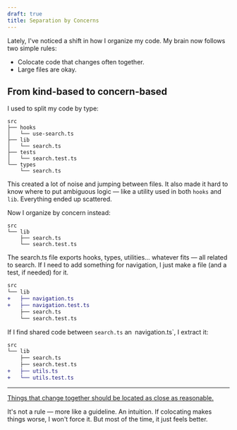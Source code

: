 ```yaml
---
draft: true
title: Separation by Concerns
---
```


Lately, I've noticed a shift in how I organize my code. My brain now follows two simple rules:

- Colocate code that changes often together.
- Large files are okay.

## From kind-based to concern-based

I used to split my code by type:

```
src
├── hooks
│   └── use-search.ts
├── lib
│   └── search.ts
├── tests
│   └── search.test.ts
└── types
    └── search.ts
```

This created a lot of noise and jumping between files. It also made it hard to know where to put ambiguous logic — like a utility used in both `hooks` and `lib`. Everything ended up scattered.

Now I organize by concern instead:

```
src
└── lib
    ├── search.ts
    └── search.test.ts
```

The search.ts file exports hooks, types, utilities… whatever fits — all related to search. If I need to add something for navigation, I just make a file (and a test, if needed) for it.

```diff
src
└── lib
+   ├── navigation.ts
+   ├── navigation.test.ts
    ├── search.ts
    └── search.test.ts
```

If I find shared code between `search.ts` an` `navigation.ts`, I extract it:

```diff
src
└── lib
    ├── search.ts
    ├── search.test.ts
+   ├── utils.ts
+   └── utils.test.ts
```

---

[Things that change together should be located as close as reasonable.](https://kentcdodds.com/blog/colocation#:~:text=Things%20that%20change%20together%20should%20be%20located%20as%20close%20as%20reasonable)

It's not a rule — more like a guideline. An intuition. If colocating makes things worse, I won't force it. But most of the time, it just feels better.
